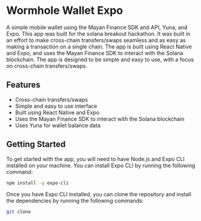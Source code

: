 # Wormhole Wallet Expo

A simple mobile wallet using the Mayan Finance SDK and API, Yuna, and Expo. This app was built for the solana breakout hackathon. It was built in an effort to make cross-chain transfers/swaps seamless and as easy as making a transaction on a single chain. The app is built using React Native and Expo, and uses the Mayan Finance SDK to interact with the Solana blockchain. The app is designed to be simple and easy to use, with a focus on cross-chain transfers/swaps.

## Features
- Cross-chain transfers/swaps
- Simple and easy to use interface
- Built using React Native and Expo
- Uses the Mayan Finance SDK to interact with the Solana blockchain
- Uses Yuna for wallet balance data

## Getting Started

To get started with the app, you will need to have Node.js and Expo CLI installed on your machine. You can install Expo CLI by running the following command:

```bash
npm install -g expo-cli
```

Once you have Expo CLI installed, you can clone the repository and install the dependencies by running the following commands:

```bash
git clone
